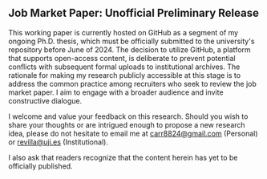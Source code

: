 ## Job Market Paper: Unofficial Preliminary Release
This working paper is currently hosted on GitHub as a segment of my ongoing Ph.D. thesis, which must be officially submitted to the university's repository before June of 2024. The decision to utilize GitHub, a platform that supports open-access content, is deliberate to prevent potential conflicts with subsequent formal uploads to institutional archives. The rationale for making my research publicly accessible at this stage is to address the common practice among recruiters who seek to review the job market paper. I aim to engage with a broader audience and invite constructive dialogue.

I welcome and value your feedback on this research. Should you wish to share your thoughts or are intrigued enough to propose a new research idea, please do not hesitate to email me at carr8824@gmail.com (Personal) or revilla@uji.es (Institutional).

I also ask that readers recognize that the content herein has yet to be officially published.
